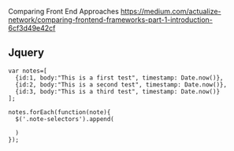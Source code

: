 Comparing Front End Approaches
https://medium.com/actualize-network/comparing-frontend-frameworks-part-1-introduction-6cf3d49e42cf
## Jquery 
```
var notes=[
  {id:1, body:"This is a first test", timestamp: Date.now()},
  {id:2, body:"This is a second test", timestamp: Date.now()},
  {id:3, body:"This is a third test", timestamp: Date.now()}  
];

notes.forEach(function(note){
  $('.note-selectors').append(
    
  )
});
```

